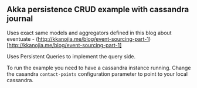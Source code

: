 ## Akka persistence CRUD example with cassandra journal

Uses exact same models and aggregators defined in this blog about eventuate - (http://kkanojia.me/blog/event-sourcing-part-1)[http://kkanojia.me/blog/event-sourcing-part-1]

Uses Persistent Queries to implement the query side.

To run the example you need to have a cassandra instance running. 
Change the casandra `contact-points` configuration parameter to point to your local cassandra. 






